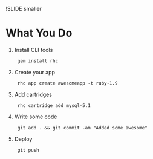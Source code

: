 !SLIDE smaller
# What You Do
1. Install CLI tools

		gem install rhc

1. Create your app

		rhc app create awesomeapp -t ruby-1.9

1. Add cartridges

		rhc cartridge add mysql-5.1

1. Write some code

		git add . && git commit -am "Added some awesome"

1. Deploy

		git push
